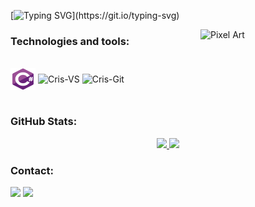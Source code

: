 [![Typing SVG](https://readme-typing-svg.demolab.com?font=JetBrains+Mono&pause=1000&color=F39DF7&width=435&lines=Welcome+to+my+Github+profile!;I'm+a+beginner+C%23+developer.)](https://git.io/typing-svg)

<img src="https://github.com/user-attachments/assets/3dd95ed7-9349-404f-8506-a3ad9a4cf5fb" alt="Pixel Art" align="right" width="200">

### Technologies and tools:

<div style="display: inline_block"><br>
  <img align="center" alt="Cris-Csharp" height="35" width="40" src="https://raw.githubusercontent.com/devicons/devicon/master/icons/csharp/csharp-original.svg">
  <img align="center" alt="Cris-VS" height="35" width="40" src="https://cdn.jsdelivr.net/gh/devicons/devicon/icons/vscode/vscode-original.svg">
  <img align="center" alt="Cris-Git" height="35" width="40" src="https://cdn.jsdelivr.net/gh/devicons/devicon/icons/git/git-original.svg">
</div><br>

### GitHub Stats:

<div asign= "center" style="display: flex; justify-content: center;">
  <a href="https://github.com/aorayden">
    <img height="100px" src="https://github-readme-stats.vercel.app/api?username=aorayden&show_icons=true&theme=one_dark_pro&include_all_commits=true&count_private=true&"/>
    <img height="100px" asign="bottom" src="https://github-readme-stats.vercel.app/api/top-langs/?username=aorayden&layout=compact&langs_count=7&theme=one_dark_pro"/>
  </a>
</div>
    
### Contact:

<div> 
  <a href="https://t.me/aorayden" target="_blank"><img src="https://img.shields.io/badge/Telegram-2CA5E0?style=for-the-badge&logo=telegram&logoColor=white" target="_blank"></a> 
  <a href="mailto:aorayden@gmail.com"><img src="https://img.shields.io/badge/-Gmail-%23333?style=for-the-badge&logo=gmail&logoColor=white" target="_blank"></a>
</div>
